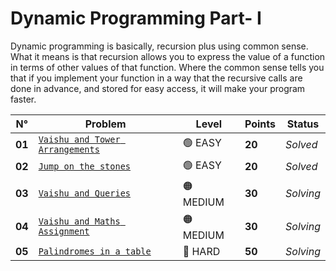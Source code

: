 # Dynamic Programming Part- I

Dynamic programming is basically, recursion plus using common sense. What it means is that recursion allows you to express the value of a function in terms of other values of that function. Where the common sense tells you that if you implement your function in a way that the recursive calls are done in advance, and stored for easy access, it will make your program faster.

| N°     | Problem                                                                      | Level     | Points | Status    |
| ------ | ---------------------------------------------------------------------------- | --------- | ------ | --------- |
| **01** | [`Vaishu and Tower Arrangements`](./Vaishu-and-Tower-Arrangements/README.md) | 🟢 EASY   | **20** | _Solved_  |
| **02** | [`Jump on the stones`](./Jump-on-the-stones/README.md)                       | 🟢 EASY   | **20** | _Solved_  |
| **03** | [`Vaishu and Queries`](./Vaishu-and-Queries/README.md)                       | 🟠 MEDIUM | **30** | _Solving_ |
| **04** | [`Vaishu and Maths Assignment`](./Vaishu-and-Maths-Assignment/README.md)     | 🟠 MEDIUM | **30** | _Solving_ |
| **05** | [`Palindromes in a table`](./Palindromes-in-a-table/README.md)               | 🔴 HARD   | **50** | _Solving_ |
